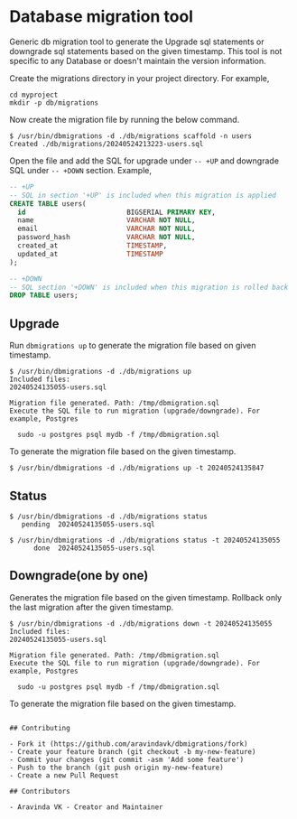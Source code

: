 # Database migration tool

Generic db migration tool to generate the Upgrade sql statements or downgrade sql statements based on the given timestamp. This tool is not specific to any Database or doesn't maintain the version information.

Create the migrations directory in your project directory. For example,

```
cd myproject
mkdir -p db/migrations
```

Now create the migration file by running the below command.

```console
$ /usr/bin/dbmigrations -d ./db/migrations scaffold -n users
Created ./db/migrations/20240524213223-users.sql
```

Open the file and add the SQL for upgrade under `-- +UP` and downgrade SQL under `-- +DOWN` section. Example,

```sql
-- +UP
-- SQL in section '+UP' is included when this migration is applied
CREATE TABLE users(
  id                         BIGSERIAL PRIMARY KEY,
  name                       VARCHAR NOT NULL,
  email                      VARCHAR NOT NULL,
  password_hash              VARCHAR NOT NULL,
  created_at                 TIMESTAMP,
  updated_at                 TIMESTAMP
);

-- +DOWN
-- SQL section '+DOWN' is included when this migration is rolled back
DROP TABLE users;
```

## Upgrade

Run `dbmigrations up` to generate the migration file based on given timestamp.

```console
$ /usr/bin/dbmigrations -d ./db/migrations up
Included files:
20240524135055-users.sql

Migration file generated. Path: /tmp/dbmigration.sql
Execute the SQL file to run migration (upgrade/downgrade). For example, Postgres

  sudo -u postgres psql mydb -f /tmp/dbmigration.sql
```

To generate the migration file based on the given timestamp.

```
$ /usr/bin/dbmigrations -d ./db/migrations up -t 20240524135847
```

## Status

```console
$ /usr/bin/dbmigrations -d ./db/migrations status
   pending  20240524135055-users.sql
```

```console
$ /usr/bin/dbmigrations -d ./db/migrations status -t 20240524135055
      done  20240524135055-users.sql
```

## Downgrade(one by one)

Generates the migration file based on the given timestamp. Rollback only the last migration after the given timestamp.

```console
$ /usr/bin/dbmigrations -d ./db/migrations down -t 20240524135055
Included files:
20240524135055-users.sql

Migration file generated. Path: /tmp/dbmigration.sql
Execute the SQL file to run migration (upgrade/downgrade). For example, Postgres

  sudo -u postgres psql mydb -f /tmp/dbmigration.sql
```

To generate the migration file based on the given timestamp.
```

## Contributing

- Fork it (https://github.com/aravindavk/dbmigrations/fork)
- Create your feature branch (git checkout -b my-new-feature)
- Commit your changes (git commit -asm 'Add some feature')
- Push to the branch (git push origin my-new-feature)
- Create a new Pull Request

## Contributors

- Aravinda VK - Creator and Maintainer
